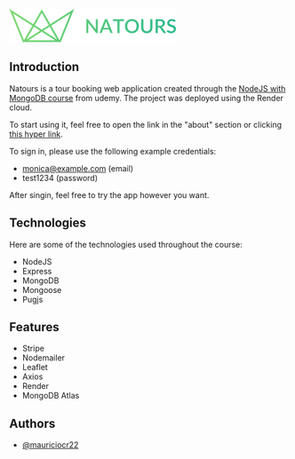 ![Logo](public/img/logo-green.png)

## Introduction

Natours is a tour booking web application created through the [NodeJS with MongoDB course](https://www.udemy.com/course/nodejs-express-mongodb-bootcamp) from udemy. The project was deployed using the Render cloud.

To start using it, feel free to open the link in the "about" section or clicking [this hyper link](https://natours-j7gb.onrender.com/).

To sign in, please use the following example credentials:
- monica@example.com  (email)
- test1234  (password)

After singin, feel free to try the app however you want.


## Technologies
Here are some of the technologies used throughout the course:
- NodeJS
- Express
- MongoDB
- Mongoose
- Pugjs

## Features
- Stripe
- Nodemailer
- Leaflet
- Axios
- Render
- MongoDB Atlas

    
## Authors

- [@mauriciocr22](https://www.linkedin.com/in/mauriciocr22/)
